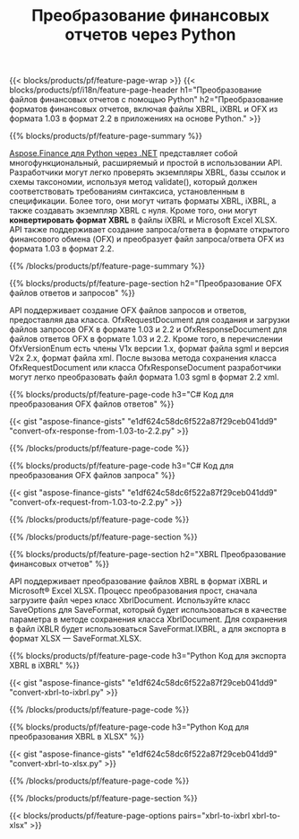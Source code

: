 ﻿---
title: Преобразование финансовых отчетов через Python
url: /ru/python-net/conversion/
description:  Код Python для преобразования финансовых отчетов в форматы файлов XBRL, iXBRL(встроенный xbrl) и OFX с помощью библиотеки Python.
---
{{< blocks/products/pf/feature-page-wrap >}}
{{< blocks/products/pf/i18n/feature-page-header h1="Преобразование файлов финансовых отчетов с помощью Python" h2="Преобразование форматов финансовых отчетов, включая файлы XBRL, iXBRL и OFX из формата 1.03 в формат 2.2 в приложениях на основе Python." >}}

{{% blocks/products/pf/feature-page-summary %}}

[Aspose.Finance для Python через .NET](https://products.aspose.com/finance/python-net/) представляет собой многофункциональный, расширяемый и простой в использовании API. Разработчики могут легко проверять экземпляры XBRL, базы ссылок и схемы таксономии, используя метод validate(), который должен соответствовать требованиям синтаксиса, установленным в спецификации. Более того, они могут читать форматы XBRL, iXBRL, а также создавать экземпляр XBRL с нуля. Кроме того, они могут **конвертировать формат XBRL** в файлы iXBRL и Microsoft Excel XLSX. API также поддерживает создание запроса/ответа в формате открытого финансового обмена (OFX) и преобразует файл запроса/ответа OFX из формата 1.03 в формат 2.2.

{{% /blocks/products/pf/feature-page-summary %}}

{{% blocks/products/pf/feature-page-section h2="Преобразование OFX файлов ответов и запросов" %}}

API поддерживает создание OFX файлов запросов и ответов, предоставляя два класса. OfxRequestDocument для создания и загрузки файлов запросов OFX в формате 1.03 и 2.2 и OfxResponseDocument для файлов ответов OFX в формате 1.03 и 2.2. Кроме того, в перечислении OfxVersionEnum есть члены V1x версии 1.x, формат файла sgml и версия V2x 2.x, формат файла xml. После вызова метода сохранения класса OfxRequestDocument или класса OfxResponseDocument разработчики могут легко преобразовать файл формата 1.03 sgml в формат 2.2 xml.


{{% blocks/products/pf/feature-page-code h3="C# Код для преобразования OFX файлов ответов" %}}

{{< gist "aspose-finance-gists" "e1df624c58dc6f522a87f29ceb041dd9" "convert-ofx-response-from-1.03-to-2.2.py" >}} 

{{% /blocks/products/pf/feature-page-code %}}

{{% blocks/products/pf/feature-page-code h3="C# Код для преобразования OFX файлов запроса" %}}

{{< gist "aspose-finance-gists" "e1df624c58dc6f522a87f29ceb041dd9" "convert-ofx-request-from-1.03-to-2.2.py" >}} 

{{% /blocks/products/pf/feature-page-code %}}

{{% /blocks/products/pf/feature-page-section %}}

{{% blocks/products/pf/feature-page-section h2="XBRL Преобразование финансовых отчетов" %}}

API поддерживает преобразование файлов XBRL в формат iXBRL и Microsoft® Excel XLSX. Процесс преобразования прост, сначала загрузите файл через класс XbrlDocument. Используйте класс SaveOptions для SaveFormat, который будет использоваться в качестве параметра в методе сохранения класса XbrlDocument. Для сохранения в файл iXBLR будет использоваться SaveFormat.IXBRL, а для экспорта в формат XLSX — SaveFormat.XLSX.

{{% blocks/products/pf/feature-page-code h3="Python Код для экспорта XBRL в iXBRL" %}}

{{< gist "aspose-finance-gists" "e1df624c58dc6f522a87f29ceb041dd9" "convert-xbrl-to-ixbrl.py" >}} 

{{% /blocks/products/pf/feature-page-code %}}

{{% blocks/products/pf/feature-page-code h3="Python Код для преобразования XBRL в XLSX" %}}

{{< gist "aspose-finance-gists" "e1df624c58dc6f522a87f29ceb041dd9" "convert-xbrl-to-xlsx.py" >}} 

{{% /blocks/products/pf/feature-page-code %}}

{{% /blocks/products/pf/feature-page-section %}}

{{< blocks/products/pf/feature-page-options pairs="xbrl-to-ixbrl xbrl-to-xlsx" >}}